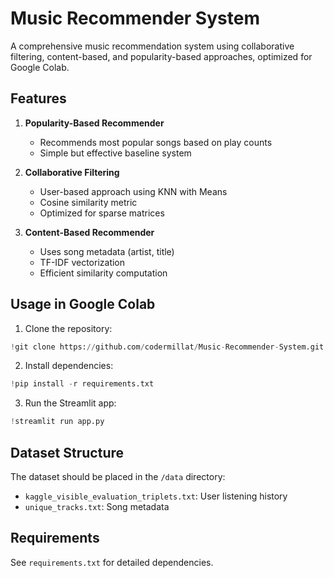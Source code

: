# Music Recommender System

A comprehensive music recommendation system using collaborative filtering, content-based, and popularity-based approaches, optimized for Google Colab.

## Features

1. **Popularity-Based Recommender**
   - Recommends most popular songs based on play counts
   - Simple but effective baseline system

2. **Collaborative Filtering**
   - User-based approach using KNN with Means
   - Cosine similarity metric
   - Optimized for sparse matrices

3. **Content-Based Recommender**
   - Uses song metadata (artist, title)
   - TF-IDF vectorization
   - Efficient similarity computation

## Usage in Google Colab

1. Clone the repository:
```python
!git clone https://github.com/codermillat/Music-Recommender-System.git
```

2. Install dependencies:
```python
!pip install -r requirements.txt
```

3. Run the Streamlit app:
```python
!streamlit run app.py
```

## Dataset Structure

The dataset should be placed in the `/data` directory:
- `kaggle_visible_evaluation_triplets.txt`: User listening history
- `unique_tracks.txt`: Song metadata

## Requirements

See `requirements.txt` for detailed dependencies.
